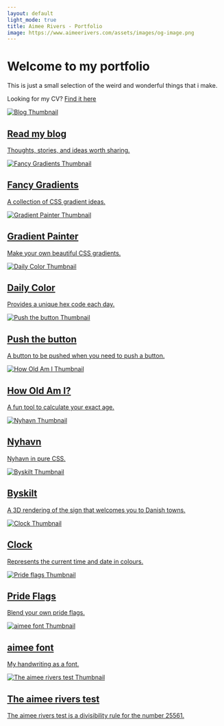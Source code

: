 ```yaml
---
layout: default
light_mode: true
title: Aimee Rivers - Portfolio
image: https://www.aimeerivers.com/assets/images/og-image.png
---
```


# Welcome to my portfolio

This is just a small selection of the weird and wonderful things that i make.

Looking for my CV? [Find it here](/cv/)

<div class="projects-grid">

  <a href="/blog/">
    <div class="project">
      <img src="/assets/images/portfolio/blog.png" alt="Blog Thumbnail">
      <h2>Read my blog</h2>
      <p>Thoughts, stories, and ideas worth sharing.</p>
    </div>
  </a>

  <a href="/fancy-gradients/">
    <div class="project">
      <img src="/assets/images/portfolio/fancy-gradients.png" alt="Fancy Gradients Thumbnail">
      <h2>Fancy Gradients</h2>
      <p>A collection of CSS gradient ideas.</p>
    </div>
  </a>

  <a href="/gradient-painter/">
    <div class="project">
      <img src="/assets/images/portfolio/gradient-painter.png" alt="Gradient Painter Thumbnail">
      <h2>Gradient Painter</h2>
      <p>Make your own beautiful CSS gradients.</p>
    </div>
  </a>

  <a href="/daily-color/">
    <div class="project">
      <img src="/assets/images/portfolio/daily-color.png" alt="Daily Color Thumbnail">
      <h2>Daily Color</h2>
      <p>Provides a unique hex code each day.</p>
    </div>
  </a>

  <a href="/push-the-button/">
    <div class="project">
      <img src="/assets/images/portfolio/push-the-button.png" alt="Push the button Thumbnail">
      <h2>Push the button</h2>
      <p>A button to be pushed when you need to push a button.</p>
    </div>
  </a>

  <a href="/howoldami/">
    <div class="project">
      <img src="/assets/images/portfolio/howoldami.png" alt="How Old Am I Thumbnail">
      <h2>How Old Am I?</h2>
      <p>A fun tool to calculate your exact age.</p>
    </div>
  </a>

  <a href="/nyhavn/">
    <div class="project">
      <img src="/assets/images/portfolio/nyhavn.png" alt="Nyhavn Thumbnail">
      <h2>Nyhavn</h2>
      <p>Nyhavn in pure CSS.</p>
    </div>
  </a>

  <a href="/byskilt/">
    <div class="project">
      <img src="/assets/images/portfolio/byskilt.png" alt="Byskilt Thumbnail">
      <h2>Byskilt</h2>
      <p>A 3D rendering of the sign that welcomes you to Danish towns.</p>
    </div>
  </a>

  <a href="/clock/">
    <div class="project">
      <img src="/assets/images/portfolio/clock.png" alt="Clock Thumbnail">
      <h2>Clock</h2>
      <p>Represents the current time and date in colours.</p>
    </div>
  </a>

  <a href="/prideflags/">
    <div class="project">
      <img src="/assets/images/portfolio/pride-flags.png" alt="Pride flags Thumbnail">
      <h2>Pride Flags</h2>
      <p>Blend your own pride flags.</p>
    </div>
  </a>

  <a href="/aimeefont/">
    <div class="project">
      <img src="/assets/images/portfolio/aimeefont.png" alt="aimee font Thumbnail">
      <h2>aimee font</h2>
      <p>My handwriting as a font.</p>
    </div>
  </a>

  <a href="/the-aimee-rivers-test/">
    <div class="project">
      <img src="/assets/images/portfolio/the-aimee-rivers-test.png" alt="The aimee rivers test Thumbnail">
      <h2>The aimee rivers test</h2>
      <p>The aimee rivers test is a divisibility rule for the number 25561.</p>
    </div>
  </a>

</div>
